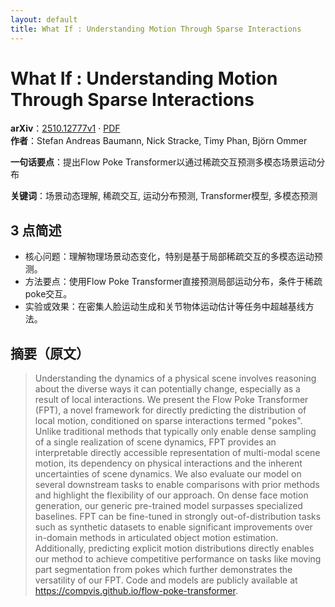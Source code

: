 ```yaml
---
layout: default
title: What If : Understanding Motion Through Sparse Interactions
---
```


# What If : Understanding Motion Through Sparse Interactions
**arXiv**：[2510.12777v1](https://arxiv.org/abs/2510.12777) · [PDF](https://arxiv.org/pdf/2510.12777.pdf)  
**作者**：Stefan Andreas Baumann, Nick Stracke, Timy Phan, Björn Ommer  

**一句话要点**：提出Flow Poke Transformer以通过稀疏交互预测多模态场景运动分布

**关键词**：场景动态理解, 稀疏交互, 运动分布预测, Transformer模型, 多模态预测

## 3 点简述
- 核心问题：理解物理场景动态变化，特别是基于局部稀疏交互的多模态运动预测。
- 方法要点：使用Flow Poke Transformer直接预测局部运动分布，条件于稀疏poke交互。
- 实验或效果：在密集人脸运动生成和关节物体运动估计等任务中超越基线方法。

## 摘要（原文）

> Understanding the dynamics of a physical scene involves reasoning about the
> diverse ways it can potentially change, especially as a result of local
> interactions. We present the Flow Poke Transformer (FPT), a novel framework for
> directly predicting the distribution of local motion, conditioned on sparse
> interactions termed "pokes". Unlike traditional methods that typically only
> enable dense sampling of a single realization of scene dynamics, FPT provides
> an interpretable directly accessible representation of multi-modal scene
> motion, its dependency on physical interactions and the inherent uncertainties
> of scene dynamics. We also evaluate our model on several downstream tasks to
> enable comparisons with prior methods and highlight the flexibility of our
> approach. On dense face motion generation, our generic pre-trained model
> surpasses specialized baselines. FPT can be fine-tuned in strongly
> out-of-distribution tasks such as synthetic datasets to enable significant
> improvements over in-domain methods in articulated object motion estimation.
> Additionally, predicting explicit motion distributions directly enables our
> method to achieve competitive performance on tasks like moving part
> segmentation from pokes which further demonstrates the versatility of our FPT.
> Code and models are publicly available at
> https://compvis.github.io/flow-poke-transformer.


